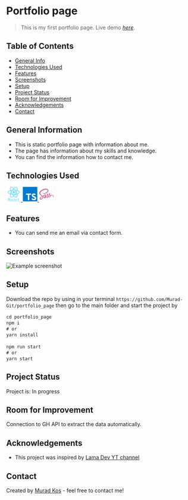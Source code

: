 # Portfolio page

> This is my first portfolio page.
> Live demo [_here_](https://welcomeportfolio.netlify.app/).

## Table of Contents

- [General Info](#general-information)
- [Technologies Used](#technologies-used)
- [Features](#features)
- [Screenshots](#screenshots)
- [Setup](#setup)
- [Project Status](#project-status)
- [Room for Improvement](#room-for-improvement)
- [Acknowledgements](#acknowledgements)
- [Contact](#contact)
<!-- * [License](#license) -->

## General Information

- This is static portfolio page with information about me.
- The page has information about my skills and knowledge.
- You can find the information how to contact me.

## Technologies Used

<a href="https://reactjs.org/" target="_blank" rel="noreferrer"> <img src="https://raw.githubusercontent.com/devicons/devicon/master/icons/react/react-original-wordmark.svg" alt="react" width="40" height="40"/> </a> <a href="https://www.typescriptlang.org/" target="_blank" rel="noreferrer"> <img src="https://raw.githubusercontent.com/devicons/devicon/master/icons/typescript/typescript-original.svg" alt="typescript" width="40" height="40"/> </a> <a href="https://sass-lang.com" target="_blank" rel="noreferrer"> <img src="https://raw.githubusercontent.com/devicons/devicon/master/icons/sass/sass-original.svg" alt="sass" width="40" height="40"/> </a>

## Features

- You can send me an email via contact form.

## Screenshots

![Example screenshot](./img/screenshot.png)

<!-- If you have screenshots you'd like to share, include them here. -->

## Setup

Download the repo by using in your terminal `https://github.com/Murad-Git/portfolio_page`
then go to the main folder and start the project by

```
cd portfolio_page
npm i
# or
yarn install

npm run start
# or
yarn start
```

## Project Status

Project is: In progress

## Room for Improvement

Connection to GH API to extract the data automatically.

## Acknowledgements

- This project was inspired by [Lama Dev YT channel](https://www.youtube.com/watch?v=hQjlM-8C4Ps&list=PLU_BIhHhPljRUGv-vJfBkibYHuj18BJ_P&index=1&t=153s)

## Contact

Created by [Murad Kos](https://welcomeportfolio.netlify.app/) - feel free to contact me!
